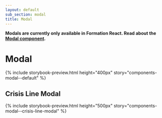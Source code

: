 ```yaml
---
layout: default
sub_section: modal
title: Modal
---
```


<div class="vads-u-background-color--gold vads-u-padding--2 vads-u-display--inline-block vads-u-width--auto vads-u-margin-bottom--5">
  <p class="vads-u-margin--0  vads-u-measure--5"><strong>Modals are currently only available in Formation React. Read about the <a href="https://design.va.gov/storybook/?path=/docs/components-modal--default">Modal component</a>.</strong></p>
</div>

# Modal

{% include storybook-preview.html height="400px" story="components-modal--default" %}

## Crisis Line Modal

{% include storybook-preview.html height="500px" story="components-modal--crisis-line-modal" %}
